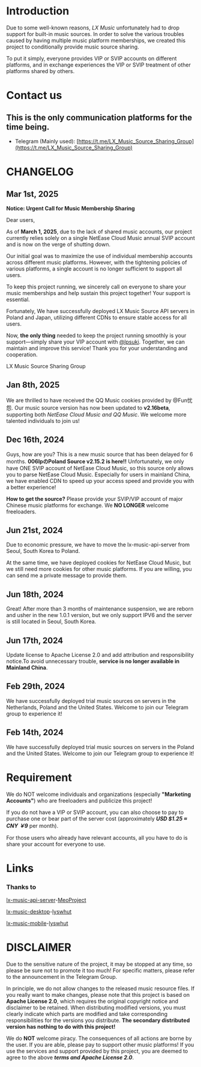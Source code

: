 # Introduction
Due to some well-known reasons, *LX Music* unfortunately had to drop support for built-in music sources. In order to solve the various troubles caused by having multiple music platform memberships, we created this project to conditionally provide music source sharing.

To put it simply, everyone provides VIP or SVIP accounts on different platforms, and in exchange experiences the VIP or SVIP treatment of other platforms shared by others.

# Contact us
## This is the only communication platforms for the time being.
- Telegram (Mainly used): [https://t.me/LX_Music_Source_Sharing_Group](https://t.me/LX_Music_Source_Sharing_Group)

# CHANGELOG
## Mar 1st, 2025
**Notice: Urgent Call for Music Membership Sharing**  

Dear users,  

As of **March 1, 2025**, due to the lack of shared music accounts, our project currently relies solely on a single NetEase Cloud Music annual SVIP account and is now on the verge of shutting down.  

Our initial goal was to maximize the use of individual membership accounts across different music platforms. However, with the tightening policies of various platforms, a single account is no longer sufficient to support all users.  

To keep this project running, we sincerely call on everyone to share your music memberships and help sustain this project together! Your support is essential.  

Fortunately, We have successfully deployed LX Music Source API servers in Poland and Japan, utilizing different CDNs to ensure stable access for all users.

Now, **the only thing** needed to keep the project running smoothly is your support—simply share your VIP account with [@lpsuki](https://t.me/lpsuki). Together, we can maintain and improve this service!
Thank you for your understanding and cooperation.  

LX Music Source Sharing Group
## Jan 8th, 2025
We are thrilled to have received the QQ Music cookies provided by @Fun忧怨. Our music source version has now been updated to **v2.16beta**, supporting both *NetEase Cloud Music and QQ Music*. We welcome more talented individuals to join us!

## Dec 16th, 2024
Guys, how are you? This is a new music source that has been delayed for 6 months. **006lpのPoland Source v2.15.2 is here!!**
Unfortunately, we only have ONE SVIP account of NetEase Cloud Music, so this source only allows you to parse NetEase Cloud Music.
Especially for users in mainland China, we have enabled CDN to speed up your access speed and provide you with a better experience!

**How to get the source?**
Please provide your SVIP/VIP account of major Chinese music platforms for exchange. We **NO LONGER** welcome freeloaders.

## Jun 21st, 2024
Due to economic pressure, we have to move the lx-music-api-server from Seoul, South Korea to Poland. 

At the same time, we have deployed cookies for NetEase Cloud Music, but we still need more cookies for other music platforms. If you are willing, you can send me a private message to provide them. 
## Jun 18th, 2024
Great! After more than 3 months of maintenance suspension, we are reborn and usher in the new 1.0.1 version, but we only support IPV6 and the server is still located in Seoul, South Korea.
## Jun 17th, 2024
Update license to Apache License 2.0 and add attribution and responsibility notice.To avoid unnecessary trouble, **service is no longer available in Mainland China**.
## Feb 29th, 2024
We have successfully deployed trial music sources on servers in the Netherlands, Poland and the United States. Welcome to join our Telegram group to experience it!
## Feb 14th, 2024
We have successfully deployed trial music sources on servers in the Poland and the United States. Welcome to join our Telegram group to experience it!

# Requirement
We do NOT welcome individuals and organizations (especially **"Marketing Accounts"**) who are freeloaders and publicize this project!

If you do not have a VIP or SVIP account, you can also choose to pay to purchase one or bear part of the server cost (approximately ***USD $1.25 ≈ CNY ￥9*** per month).

For those users who already have relevant accounts, all you have to do is share your account for everyone to use.

# Links
### Thanks to
[lx-music-api-server](https://github.com/MeoProject/lx-music-api-server)-[MeoProject](https://github.com/MeoProject)

[lx-music-desktop](https://github.com/lyswhut/lx-music-desktop)-[lyswhut](https://github.com/lyswhut)

[lx-music-mobile](https://github.com/lyswhut/lx-music-mobile)-[lyswhut](https://github.com/lyswhut)

# **DISCLAIMER**
Due to the sensitive nature of the project, it may be stopped at any time, so please be sure not to promote it too much! For specific matters, please refer to the announcement in the Telegram Group.

In principle, we do not allow changes to the released music resource files. If you really want to make changes, please note that this project is based on **Apache License 2.0**, which requires the original copyright notice and disclaimer to be retained. When distributing modified versions, you must clearly indicate which parts are modified and take corresponding responsibilities for the versions you distribute. **The secondary distributed version has nothing to do with this project!**

We do **NOT** welcome piracy. The consequences of all actions are borne by the user. If you are able, please pay to support other music platforms! If you use the services and support provided by this project, you are deemed to agree to the above ***terms and Apache License 2.0***.
